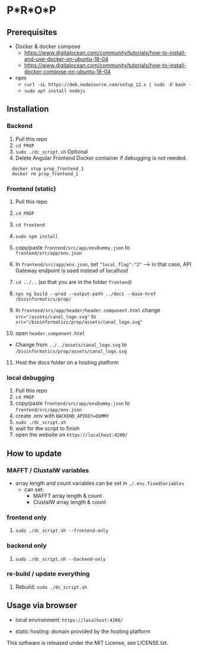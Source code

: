 # P\*R\*O\*P

## Prerequisites

- Docker & docker compose
  - https://www.digitalocean.com/community/tutorials/how-to-install-and-use-docker-on-ubuntu-18-04
  - https://www.digitalocean.com/community/tutorials/how-to-install-docker-compose-on-ubuntu-18-04
- npm
  - `curl -sL https://deb.nodesource.com/setup_12.x | sudo -E bash -`
  - `sudo apt install nodejs`

## Installation 
### Backend

1. Pull this repo
2. `cd PROP`
3. `sudo ./dc_script.sh`
Optional
4. Delete Angular Frontend Docker container if debugging is not needed.
```
  docker stop prop_frontend_1
  docker rm prop_frontend_1
```  

### Frontend (static)

1. Pull this repo
2. `cd PROP`
3. `cd frontend`
4. `sudo npm install`
5. copy/paste `frontend/src/app/envDummy.json` to `frontend/src/app/env.json`
6. In `frontend/src/app/env.json`, set `"local_flag":"2"` --> in that case, API Gateway endpoint is used instead of localhost
7. `cd ../..` (so that you are in the folder `frontend`)
8. `npx ng build --prod --output-path ../docs --base-href /bioinformatics/prop/`
9. In `frontend/src/app/header/header.component.html` change `src="/assets/canal_logo.svg"` to `src="/bioinformatics/prop/assets/canal_logo.svg"`
    
10. open `header.component.html`
   - Change from `../../assets/canal_logo.svg` to `/bioinformatics/prop/assets/canal_logo.svg`

11. Host the docs folder on a hosting platform

### local debugging

1. Pull this repo
2. `cd PROP`
3. copy/paste `frontend/src/app/envDummy.json` to `frontend/src/app/env.json`
4. create .env with `BACKEND_APIKEY=DUMMY`
4. `sudo ./dc_script.sh`
5. wait for the script to finish
6. open the website on `https://localhost:4200/`

## How to update 
### MAFFT / ClustalW variables
- array length and count variables can be set in `./.env.fixedVariables`
  - can set:
    - MAFFT array length & count
    - ClustalW array length & count
### frontend only
1. `sudo ./dc_script.sh --frontend-only`

### backend only
1. `sudo ./dc_script.sh --backend-only`

### re-build / update everything 
1. Rebuild: `sudo ./dc_script.sh`

## Usage via browser

- local environment: `https://localhost:4200/`

- static hosting: domain provided by the hosting platform


This software is released under the MIT License, see LICENSE.txt.
